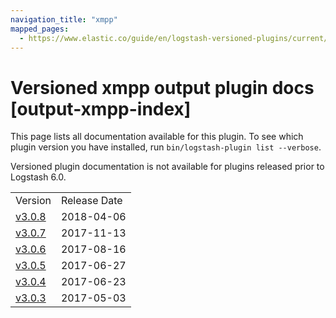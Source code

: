 ```yaml
---
navigation_title: "xmpp"
mapped_pages:
  - https://www.elastic.co/guide/en/logstash-versioned-plugins/current/output-xmpp-index.html
---
```


# Versioned xmpp output plugin docs [output-xmpp-index]

This page lists all documentation available for this plugin. To see which plugin version you have installed, run `bin/logstash-plugin list --verbose`.

Versioned plugin documentation is not available for plugins released prior to Logstash 6.0.

| | |
| :- | :- |
| Version | Release Date |
| [v3.0.8](v3-0-8-plugins-outputs-xmpp.md) | 2018-04-06 |
| [v3.0.7](v3-0-7-plugins-outputs-xmpp.md) | 2017-11-13 |
| [v3.0.6](v3-0-6-plugins-outputs-xmpp.md) | 2017-08-16 |
| [v3.0.5](v3-0-5-plugins-outputs-xmpp.md) | 2017-06-27 |
| [v3.0.4](v3-0-4-plugins-outputs-xmpp.md) | 2017-06-23 |
| [v3.0.3](v3-0-3-plugins-outputs-xmpp.md) | 2017-05-03 |
